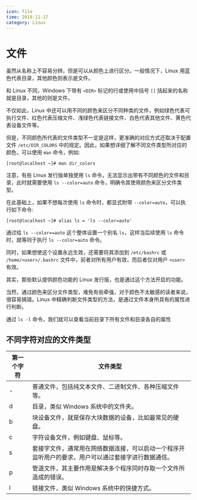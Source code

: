 ```yaml
---
icon: file
time: 2019-11-17
category: Linux
---
```


# 文件

虽然从名称上不容易分辨，但是可以从颜色上进行区分。一般情况下，Linux 用蓝色代表目录，其他颜色则表示是文件。

和 Linux 不同，Windows 下带有 `<DIR>` 标记的行或使用中括号 `[]` 括起来的名称就是目录，其他的则是文件。

不仅如此，Linux 中还可以用不同的颜色来区分不同种类的文件，例如绿色代表可执行文件、红色代表压缩文件、浅绿色代表链接文件、白色代表其他文件、黄色代表设备文件等。

但是，不同颜色所代表的文件类型不一定是这样，更准确的对应方式还取决于配置文件 `/etc/DIR_COLORS` 中的规定。因此，如果想详细了解不同文件类型所对应的颜色，可以使用 `man` 命令，例如:

```shell-session
[root@localhost ~]# man dir_colors
```

注意，有些 Linux 发行版单独使用 `ls` 命令，无法显示出带有不同颜色的文件和目录，此时就需要使用 `ls --color=auto` 命令，明确令其使用颜色来区分文件类型。

在此基础上，如果不想每次使用 `ls` 命令时，都显式附带 `--color=auto`，可以执行如下命令:

```shell-session
[root@localhost ~]# alias ls = 'ls --color=auto'
```

通过给 `ls --color==auto` 这个整体设置一个别名 `ls`，这样当后续使用 `ls` 命令时，就等同于执行 `ls --color=auto` 命令。

同时，如果想使这个设置永远生效，还需要将其添加到 `/etc/bashrc` 或 `/home/<user>/.bashrc` 文件中，前者对所有用户有效，而后者仅对用户 `<user>` 有效。

其实，那些默认提供颜色功能的 Linux 发行版，也是通过这个方法开启的功能。

当然，通过颜色来区分文件类型，难免有些牵强，对于颜色不太敏感的读者来说，很容易搞错。Linux 中精确判断文件类型的方法，是通过文件本身所具有的属性进行判断。

通过 `ls -l` 命令，我们就可以查看当前目录下所有文件和目录各自的属性

## 不同字符对应的文件类型

| 第一个字符 | 文件类型                                                                                             |
| ---------- | ---------------------------------------------------------------------------------------------------- |
| -          | 普通文件，包括纯文本文件、二进制文件、各种压缩文件等。                                               |
| d          | 目录，类似 Windows 系统中的文件夹。                                                                  |
| b          | 块设备文件，就是保存大块数据的设备，比如最常见的硬盘。                                               |
| c          | 字符设备文件，例如键盘、鼠标等。                                                                     |
| s          | 套接字文件，通常用在网络数据连接，可以启动一个程序开监听用户的要求，用户可以通过套接字进行数据通信。 |
| p          | 管道文件，其主要作用是解决多个程序同时存取一个文件所造成的错误。                                     |
| l          | 链接文件，类似 Windows 系统中的快捷方式。                                                            |

